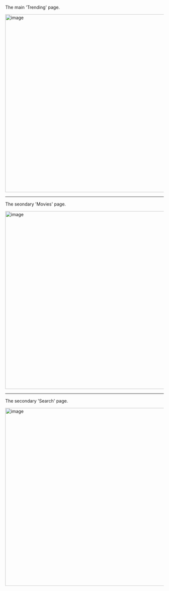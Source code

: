 The main 'Trending' page.

<img width="565" alt="image" src="https://user-images.githubusercontent.com/48194238/135655217-bfdfc2ed-7148-4a56-9c0a-8e5ba5719aa2.png">
<hr/>

The seondary 'Movies' page.

<img width="565" alt="image" src="https://user-images.githubusercontent.com/48194238/135655494-aa7d763c-071d-4a6a-9d75-ef3baecf7abd.png">
<hr/>

The secondary 'Search' page.

<img width="565" alt="image" src="https://user-images.githubusercontent.com/48194238/135655544-a8570df3-5d93-4b36-afc4-bc62e919eaa5.png">

